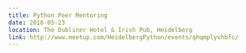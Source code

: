 ```yaml
---
title: Python Peer Mentoring
date: 2016-05-23
location: The Dubliner Hotel & Irish Pub, Heidelberg
link: http://www.meetup.com/HeidelbergPython/events/qhqmplyvhbfc/
---
```

